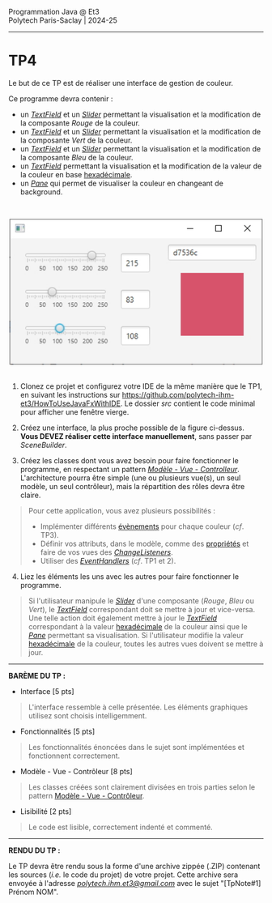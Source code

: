 Programmation Java @ Et3 \
Polytech Paris-Saclay | 2024-25

___

# TP4

Le but de ce TP est de réaliser une interface de gestion de couleur.

Ce programme devra contenir :

  - un [*TextField*](https://openjfx.io/javadoc/21/javafx.controls/javafx/scene/control/TextField.html) et un [*Slider*](https://openjfx.io/javadoc/21/javafx.controls/javafx/scene/control/Slider.html) permettant la visualisation et la modification de la composante *Rouge* de la couleur.
  - un [*TextField*](https://openjfx.io/javadoc/21/javafx.controls/javafx/scene/control/TextField.html) et un [*Slider*](https://openjfx.io/javadoc/21/javafx.controls/javafx/scene/control/Slider.html) permettant la visualisation et la modification de la composante *Vert* de la couleur.
  - un [*TextField*](https://openjfx.io/javadoc/21/javafx.controls/javafx/scene/control/TextField.html) et un [*Slider*](https://openjfx.io/javadoc/21/javafx.controls/javafx/scene/control/Slider.html) permettant la visualisation et la modification de la composante *Bleu* de la couleur.
  - un [*TextField*](https://openjfx.io/javadoc/21/javafx.controls/javafx/scene/control/TextField.html) permettant la visualisation et la modification de la valeur de la couleur en base [hexadécimale](https://fr.wikipedia.org/wiki/Couleur_du_Web#Codage_informatique_des_couleurs).
  - un [*Pane*](https://openjfx.io/javadoc/21/javafx.graphics/javafx/scene/layout/Pane.html) qui permet de visualiser la couleur en changeant de background.

<br><div align="center"><img src="images/colorchooser.jpg" width="500"></img></div><br>

1. Clonez ce projet et configurez votre IDE de la même manière que le TP1, en suivant les instructions sur https://github.com/polytech-ihm-et3/HowToUseJavaFxWithIDE. Le dossier *src* contient le code minimal pour afficher une fenêtre vierge.

2. Créez une interface, la plus proche possible de la figure ci-dessus. **Vous DEVEZ réaliser cette interface manuellement**, sans passer par *SceneBuilder*.

3. Créez les classes dont vous avez besoin pour faire fonctionner le programme, en respectant un pattern [*Modèle - Vue - Controlleur*](https://baptiste-wicht.developpez.com/tutoriels/conception/mvc/). L'architecture pourra être simple (une ou plusieurs vue(s), un seul modèle, un seul contrôleur), mais la répartition des rôles devra être claire.

> Pour cette application, vous avez plusieurs possibilités :
> - Implémenter différents [évènements](https://openjfx.io/javadoc/21/javafx.base/javafx/event/Event.html) pour chaque couleur (*cf*. TP3).
> - Définir vos attributs, dans le modèle, comme des [propriétés](https://docs.oracle.com/javase/8/javafx/properties-binding-tutorial/binding.htm) et faire de vos vues des [*ChangeListeners*](https://openjfx.io/javadoc/21/javafx.base/javafx/beans/value/ChangeListener.html).
> - Utiliser des [*EventHandlers*](https://openjfx.io/javadoc/21/javafx.controls/javafx/scene/control/TextField.html#setOnAction(javafx.event.EventHandler)) (*cf*. TP1 et 2).

4. Liez les éléments les uns avec les autres pour faire fonctionner le programme.

> Si l'utilisateur manipule le [*Slider*](https://openjfx.io/javadoc/21/javafx.controls/javafx/scene/control/Slider.html) d'une composante (*Rouge*, *Bleu* ou *Vert*), le [*TextField*](https://openjfx.io/javadoc/21/javafx.controls/javafx/scene/control/TextField.html) correspondant doit se mettre à jour et vice-versa. Une telle action doit également mettre à jour le [*TextField*](https://openjfx.io/javadoc/21/javafx.controls/javafx/scene/control/TextField.html) correspondant à la valeur [hexadécimale](https://fr.wikipedia.org/wiki/Couleur_du_Web#Codage_informatique_des_couleurs) de la couleur ainsi que le [*Pane*](https://openjfx.io/javadoc/21/javafx.graphics/javafx/scene/layout/Pane.html) permettant sa visualisation.
> Si l'utilisateur modifie la valeur [hexadécimale](https://fr.wikipedia.org/wiki/Couleur_du_Web#Codage_informatique_des_couleurs) de la couleur, toutes les autres vues doivent se mettre à jour.

___

**BARÈME DU TP :**

- Interface [5 pts]
> L'interface ressemble à celle présentée. Les éléments graphiques utilisez sont choisis intelligemment.
- Fonctionnalités [5 pts]
> Les fonctionnalités énoncées dans le sujet sont implémentées et fonctionnent correctement.
- Modèle - Vue - Contrôleur [8 pts]
> Les classes créées sont clairement divisées en trois parties selon le pattern [Modèle - Vue - Contrôleur](https://baptiste-wicht.developpez.com/tutoriels/conception/mvc/).
- Lisibilité [2 pts]
> Le code est lisible, correctement indenté et commenté.

___

**RENDU DU TP :**

Le TP devra être rendu sous la forme d'une archive zippée (.ZIP) contenant les sources (*i.e.* le code du projet) de votre projet. Cette archive sera envoyée à l'adresse [*polytech.ihm.et3@gmail.com*](mailto:polytech.ihm.et3@gmail.com) avec le sujet "[TpNote#1] Prénom NOM".
